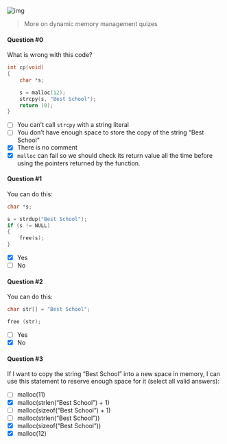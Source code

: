 ![img](https://assets.imaginablefutures.com/media/images/ALX_Logo.max-200x150.png)
> More on dynamic memory management quizes

#### Question #0
What is wrong with this code?

```c
int cp(void)
{
    char *s;

    s = malloc(12);
    strcpy(s, "Best School");
    return (0);
}
```
* [ ] You can’t call ```strcpy``` with a string literal
* [ ] You don’t have enough space to store the copy of the string “Best School”
* [X] There is no comment
* [X] ```malloc``` can fail so we should check its return value all the time before using the pointers returned by the function.

#### Question #1
You can do this:
```c
char *s;

s = strdup("Best School");
if (s != NULL)
{
    free(s);
}
```
* [X] Yes
* [ ] No

#### Question #2
You can do this:
```c
char str[] = "Best School";

free (str);
```
* [ ] Yes
* [X] No

#### Question #3
If I want to copy the string “Best School” into a new space in memory, I can use this statement to reserve enough space for it (select all valid answers):

* [ ] malloc(11)
* [X] malloc(strlen(“Best School”) + 1)
* [ ] malloc(sizeof(“Best School”) + 1)
* [ ] malloc(strlen(“Best School”))
* [X] malloc(sizeof(“Best School”))
* [X] malloc(12)
